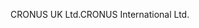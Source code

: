 <span data-ttu-id="a75fd-101">CRONUS UK Ltd.</span><span class="sxs-lookup"><span data-stu-id="a75fd-101">CRONUS International Ltd.</span></span>
